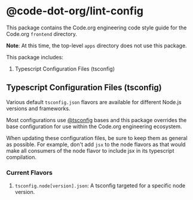 # @code-dot-org/lint-config

This package contains the Code.org engineering code style guide for the Code.org `frontend` directory.

**Note**: At this time, the top-level `apps` directory does not use this package.

This package includes:

1. Typescript Configuration Files (tsconfig)

## Typescript Configuration Files (tsconfig)

Various default `tsconfig.json` flavors are available for different Node.js versions and frameworks.

Most configurations use [@tsconfig](https://github.com/tsconfig/bases/tree/main) bases and this package 
overrides the base configuration for use within the Code.org engineering ecosystem.

When updating these configuration files, be sure to keep them as general as possible. For example, don't 
add `jsx` to the node flavors as that would make all consumers of the node flavor to include jsx in its
typescript compilation.

### Current Flavors

1. `tsconfig.node[version].json`: A tsconfig targeted for a specific node version.